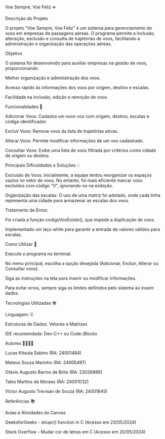 Voe Sempre, Voe Feliz ✈️

Descrição do Projeto

O projeto "Voe Sempre, Voe Feliz" é um sistema para gerenciamento de voos em empresas de passagens aéreas. O programa permite a inclusão, alteração, exclusão e consulta de trajetórias de voos, facilitando a administração e organização das operações aéreas.

Objetivo

O sistema foi desenvolvido para auxiliar empresas na gestão de voos, proporcionando:

Melhor organização e administração dos voos.

Acesso rápido às informações dos voos por origem, destino e escalas.

Facilidade na inclusão, edição e remoção de voos.

Funcionalidades 🚀

Adicionar Voos: Cadastra um novo voo com origem, destino, escalas e código identificador.

Excluir Voos: Remove voos da lista de trajetórias ativas.

Alterar Voos: Permite modificar informações de um voo cadastrado.

Consultar Voos: Exibe uma lista de voos filtrada por critérios como cidade de origem ou destino.

Principais Dificuldades e Soluções 💡

Exclusão de Voos: Inicialmente, a equipe tentou reorganizar os espaços vazios no vetor de voos. No entanto, foi mais eficiente marcar voos excluídos com código "0", ignorando-os na exibição.

Organização das escalas: O uso de uma matriz foi adotado, onde cada linha representa uma cidade para armazenar as escalas dos voos.

Tratamento de Erros:

Foi criada a função codigoVooExiste(), que impede a duplicação de voos.

Implementado um laço while para garantir a entrada de valores válidos para escalas.

Como Utilizar 📌

Execute o programa no terminal.

No menu principal, escolha a opção desejada (Adicionar, Excluir, Alterar ou Consultar voos).

Siga as instruções na tela para inserir ou modificar informações.

Para evitar erros, sempre siga os limites definidos pelo sistema ao inserir dados.

Tecnologias Utilizadas 🛠️

Linguagem: C

Estruturas de Dados: Vetores e Matrizes

IDE recomendada: Dev-C++ ou Code::Blocks

Autores 👨‍💻👩‍💻

Lucas Kitsuta Sabino (RA: 24001484)

Mateus Souza Marinho (RA: 24005497)

Otávio Augusto Barros de Brito (RA: 23026886)

Tales Martins de Moraes (RA: 24001032)

Victor Augusto Trevisan de Souza (RA: 24001845)

Referências 📚

Aulas e Atividades do Canvas

GeeksforGeeks - strupr() function in C (Acesso em 23/05/2024)

Stack Overflow - Mudar cor de letras em C (Acesso em 20/05/2024)

